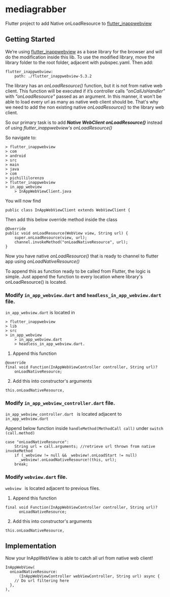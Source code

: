 # mediagrabber

Flutter project to add Native onLoadResource to [flutter_inappwebview](https://pub.dev/packages/flutter_inappwebview)

## Getting Started

We’re using [flutter_inappwebview](https://pub.dev/packages/flutter_inappwebview) as a base library
for the browser and will do the modification inside this lib. To use the modified library, move the
library folder to the root folder, adjacent with pubspec.yaml. Then add:

```
flutter_inappwebview:
	path: ./flutter_inappwebview-5.3.2
```

The library has an *onLoadResource()* function, but it is not from native web client. This function
will be executed if it’s controller calls *"onCallJsHandler"* with *"onLoadResource"* passed as an argument. In this manner, it won't be able to load every url as many as native web client should be. That's why we need to add the non existing native *onLoadResource()* to the library web client.

So our primary task is to add ***Native WebClient onLoadResource()*** instead of using *flutter_inappwebview's onLoadResource()*

So navigate to:

```
> flutter_inappwebview
> com
> android
> src
> main
> java
> com
> pichillilorenzo
> flutter_inappwebview
> in_app_webview
	> InAppWebViewClient.java
```

You will now find

```
public class InAppWebViewClient extends WebViewClient {
```

Then add this below override method inside the class

```
@Override
public void onLoadResource(WebView view, String url) {
    super.onLoadResource(view, url);
    channel.invokeMethod("onLoadNativeResource", url);
}
```

Now you have native *onLoadResource()* that is ready to channel to flutter app using *onLoadNativeResource()*

To append this as function ready to be called from Flutter, the logic is simple. Just append the function to every location where library's onLoadResource() is located.

### Modify ```in_app_webview.dart``` and ```headless_in_app_webview.dart``` file.
```in_app_webview.dart``` is located in

```
> flutter_inappwebview
> lib
> src
> in_app_webview
	> in_app_webview.dart
	> headless_in_app_webview.dart.
```


1) Append this function 

```
@override
final void Function(InAppWebViewController controller, String url)?
	onLoadNativeResource;
```
2) Add this into constructor's arguments
 
```
this.onLoadNativeResource,
```

### Modify ```in_app_webview_controller.dart``` file.
```in_app_webview_controller.dart ``` is located adjacent to ```in_app_webview.dart```

Append below function inside ```handleMethod(MethodCall call)``` under ```switch (call.method)```

```
case "onLoadNativeResource":
	String url = call.arguments; //retrieve url thrown from native invokeMethod
	if (_webview != null && _webview!.onLoadStart != null)
	  _webview!.onLoadNativeResource!(this, url);
	break;
```

### Modify ```webview.dart``` file.
```webview ``` is located adjacent to previous files.

1) Append this function

```
final void Function(InAppWebViewController controller, String url)?
      onLoadNativeResource;
```

2) Add this into constructor's arguments

```
this.onLoadNativeResource,
```

## Implementation

Now your InAppWebView is able to catch all url from native web client!

```
InAppWebView(
  onLoadNativeResource:
      (InAppWebViewController webViewController, String url) async {
	// Do url filtering here
  },
),
```
